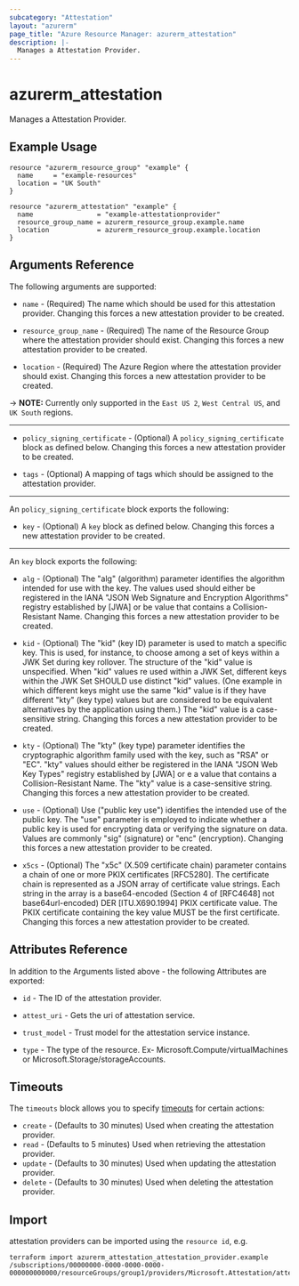 ```yaml
---
subcategory: "Attestation"
layout: "azurerm"
page_title: "Azure Resource Manager: azurerm_attestation"
description: |-
  Manages a Attestation Provider.
---
```


# azurerm_attestation

Manages a Attestation Provider.

## Example Usage

```hcl
resource "azurerm_resource_group" "example" {
  name     = "example-resources"
  location = "UK South"
}

resource "azurerm_attestation" "example" {
  name                = "example-attestationprovider"
  resource_group_name = azurerm_resource_group.example.name
  location            = azurerm_resource_group.example.location
}
```

## Arguments Reference

The following arguments are supported:

* `name` - (Required) The name which should be used for this attestation provider. Changing this forces a new attestation provider to be created.

* `resource_group_name` - (Required) The name of the Resource Group where the attestation provider should exist. Changing this forces a new attestation provider to be created.

* `location` - (Required) The Azure Region where the attestation provider should exist. Changing this forces a new attestation provider to be created.

-> **NOTE:** Currently only supported in the `East US 2`, `West Central US`, and `UK South` regions.

---

* `policy_signing_certificate` - (Optional)  A `policy_signing_certificate` block as defined below. Changing this forces a new attestation provider to be created.

* `tags` - (Optional) A mapping of tags which should be assigned to the attestation provider.

---

An `policy_signing_certificate` block exports the following:

* `key` - (Optional)  A `key` block as defined below. Changing this forces a new attestation provider to be created.

---

An `key` block exports the following:

* `alg` - (Optional) The "alg" (algorithm) parameter identifies the algorithm intended for use with the key.  The values used should either be registered in the IANA "JSON Web Signature and Encryption Algorithms" registry established by [JWA] or be value that contains a Collision-Resistant Name. Changing this forces a new attestation provider to be created.

* `kid` - (Optional) The "kid" (key ID) parameter is used to match a specific key.  This is used, for instance, to choose among a set of keys within a JWK Set during key rollover. The structure of the "kid" value is unspecified.  When "kid" values re used within a JWK Set, different keys within the JWK Set SHOULD use distinct "kid" values.  (One example in which different keys might use the same "kid" value is if they have different "kty" (key type) values but are considered to be equivalent alternatives by the application using them.) The "kid" value is a case-sensitive string. Changing this forces a new attestation provider to be created.

* `kty` - (Optional) The "kty" (key type) parameter identifies the cryptographic algorithm family used with the key, such as "RSA" or "EC". "kty" values should either be registered in the IANA "JSON Web Key Types" registry established by [JWA] or  e a value that contains a Collision-Resistant Name.  The "kty" value is a case-sensitive string. Changing this forces a new attestation provider to be created.

* `use` - (Optional) Use ("public key use") identifies the intended use of the public key. The "use" parameter is employed to indicate whether a public key is used for encrypting data or verifying the signature on data. Values are commonly "sig" (signature) or "enc" (encryption). Changing this forces a new attestation provider to be created.

* `x5cs` - (Optional) The "x5c" (X.509 certificate chain) parameter contains a chain of one or more PKIX certificates [RFC5280].  The certificate chain is represented as a JSON array of certificate value strings.  Each string in the array is a base64-encoded (Section 4 of [RFC4648] not base64url-encoded) DER [ITU.X690.1994] PKIX certificate value. The PKIX certificate containing the key value MUST be the first certificate. Changing this forces a new attestation provider to be created.

## Attributes Reference

In addition to the Arguments listed above - the following Attributes are exported: 

* `id` - The ID of the attestation provider.

* `attest_uri` - Gets the uri of attestation service.

* `trust_model` - Trust model for the attestation service instance.

* `type` - The type of the resource. Ex- Microsoft.Compute/virtualMachines or Microsoft.Storage/storageAccounts.

## Timeouts

The `timeouts` block allows you to specify [timeouts](https://www.terraform.io/docs/configuration/resources.html#timeouts) for certain actions:

* `create` - (Defaults to 30 minutes) Used when creating the attestation provider.
* `read` - (Defaults to 5 minutes) Used when retrieving the attestation provider.
* `update` - (Defaults to 30 minutes) Used when updating the attestation provider.
* `delete` - (Defaults to 30 minutes) Used when deleting the attestation provider.

## Import

attestation providers can be imported using the `resource id`, e.g.

```shell
terraform import azurerm_attestation_attestation_provider.example /subscriptions/00000000-0000-0000-0000-000000000000/resourceGroups/group1/providers/Microsoft.Attestation/attestationProviders/provider1
```

